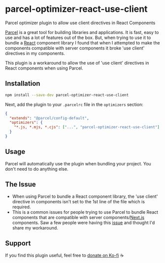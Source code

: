 # parcel-optimizer-react-use-client
Parcel optimizer plugin to allow use client directives in React Components


[Parcel](https://parceljs.org/) is a great tool for building libraries and applications.
It is fast, easy to use and has a lot of features out of the box.
But, when trying to use it to bundle a [React](https://reactjs.org/) component library I found that when I attempted to make the components compatible with server components it broke 'use client' directives in my components.

This plugin is a workaround to allow the use of 'use client' directives in React components when using Parcel.


## Installation

```bash
npm install --save-dev parcel-optimizer-react-use-client
```

Next, add the plugin to your `.parcelrc` file in the `optimizers` section:
```json
{
  "extends": "@parcel/config-default",
  "optimizers": {
    "*.js, *.mjs, *.cjs": ["...", "parcel-optimizer-react-use-client"]
  }
}
```

## Usage

Parcel will automatically use the plugin when bundling your project. You don't need to do anything else.


## The Issue
* When using Parcel to bundle a React component library, the 'use client' directive in components isn't set to the 1st line of the file which is required.
* This is a common issues for people trying to use Parcel to bundle React components that are compatible with server components/[Next.js](https://nextjs.org/) components.
Saw a few people were having this [issue](https://github.com/parcel-bundler/parcel/issues/9050) and thought I'd share my workaround.


## Support
If you find this plugin useful, feel free to [donate on Ko-fi](https://ko-fi.com/slamerz) ☕️

